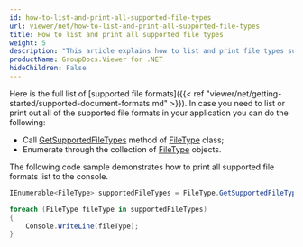 ```yaml
---
id: how-to-list-and-print-all-supported-file-types
url: viewer/net/how-to-list-and-print-all-supported-file-types
title: How to list and print all supported file types
weight: 5
description: "This article explains how to list and print file types supported by GroupDocs.Viewer for .NET"
productName: GroupDocs.Viewer for .NET
hideChildren: False
---
```


Here is the full list of [supported file formats]({{< ref "viewer/net/getting-started/supported-document-formats.md" >}}). In case you need to list or print out all of the supported file formats in your application you can do the following:

* Call [GetSupportedFileTypes](https://apireference.groupdocs.com/net/viewer/groupdocs.viewer/filetype/methods/getsupportedfiletypes) method of [FileType](https://apireference.groupdocs.com/net/viewer/groupdocs.viewer/filetype) class;
* Enumerate through the collection of [FileType](https://apireference.groupdocs.com/net/viewer/groupdocs.viewer/filetype) objects.

The following code sample demonstrates how to print all supported file formats list to the console.

```csharp
IEnumerable<FileType> supportedFileTypes = FileType.GetSupportedFileTypes();

foreach (FileType fileType in supportedFileTypes)
{
    Console.WriteLine(fileType);
}
```
